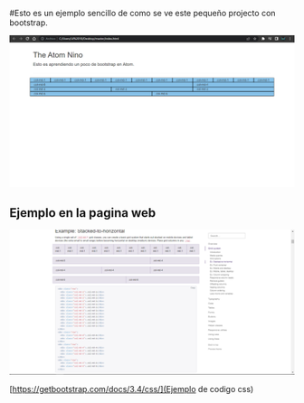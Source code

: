 \#Esto es un ejemplo sencillo de como se ve este pequeño projecto con bootstrap.

![Alt text](img/Captura1.png "Inicio del portal comenzando")

## Ejemplo en la pagina web

![Alt text](img/Captura2.png "Ejemplo del codigo")

[https://getbootstrap.com/docs/3.4/css/](Ejemplo de codigo css)
